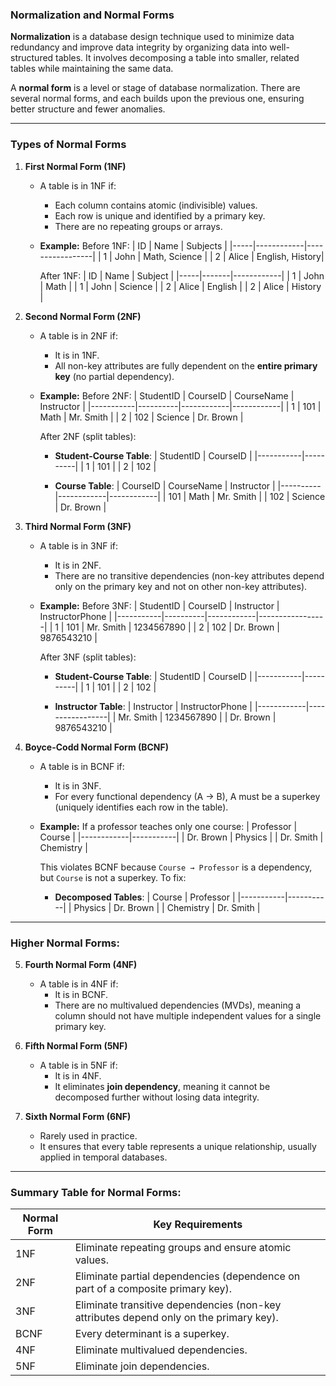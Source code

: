 ### **Normalization and Normal Forms**

**Normalization** is a database design technique used to minimize data redundancy and improve data integrity by organizing data into well-structured tables. It involves decomposing a table into smaller, related tables while maintaining the same data.

A **normal form** is a level or stage of database normalization. There are several normal forms, and each builds upon the previous one, ensuring better structure and fewer anomalies.

---

### **Types of Normal Forms**
1. **First Normal Form (1NF)**
   - A table is in 1NF if:
     - Each column contains atomic (indivisible) values.
     - Each row is unique and identified by a primary key.
     - There are no repeating groups or arrays.
   - **Example:**
     Before 1NF:
     | ID  | Name       | Subjects        |
     |-----|------------|-----------------|
     | 1   | John       | Math, Science   |
     | 2   | Alice      | English, History|

     After 1NF:
     | ID  | Name  | Subject    |
     |-----|-------|------------|
     | 1   | John  | Math       |
     | 1   | John  | Science    |
     | 2   | Alice | English    |
     | 2   | Alice | History    |

2. **Second Normal Form (2NF)**
   - A table is in 2NF if:
     - It is in 1NF.
     - All non-key attributes are fully dependent on the **entire primary key** (no partial dependency).
   - **Example:**
     Before 2NF:
     | StudentID | CourseID | CourseName | Instructor |
     |-----------|----------|------------|------------|
     | 1         | 101      | Math       | Mr. Smith  |
     | 2         | 102      | Science    | Dr. Brown  |

     After 2NF (split tables):
     - **Student-Course Table**:
       | StudentID | CourseID |
       |-----------|----------|
       | 1         | 101      |
       | 2         | 102      |

     - **Course Table**:
       | CourseID | CourseName | Instructor |
       |----------|------------|------------|
       | 101      | Math       | Mr. Smith  |
       | 102      | Science    | Dr. Brown  |

3. **Third Normal Form (3NF)**
   - A table is in 3NF if:
     - It is in 2NF.
     - There are no transitive dependencies (non-key attributes depend only on the primary key and not on other non-key attributes).
   - **Example:**
     Before 3NF:
     | StudentID | CourseID | Instructor | InstructorPhone |
     |-----------|----------|------------|-----------------|
     | 1         | 101      | Mr. Smith  | 1234567890      |
     | 2         | 102      | Dr. Brown  | 9876543210      |

     After 3NF (split tables):
     - **Student-Course Table**:
       | StudentID | CourseID |
       |-----------|----------|
       | 1         | 101      |
       | 2         | 102      |

     - **Instructor Table**:
       | Instructor | InstructorPhone |
       |------------|-----------------|
       | Mr. Smith  | 1234567890      |
       | Dr. Brown  | 9876543210      |

4. **Boyce-Codd Normal Form (BCNF)**
   - A table is in BCNF if:
     - It is in 3NF.
     - For every functional dependency (A → B), A must be a superkey (uniquely identifies each row in the table).
   - **Example:**
     If a professor teaches only one course:
     | Professor  | Course    |
     |------------|-----------|
     | Dr. Brown  | Physics   |
     | Dr. Smith  | Chemistry |

     This violates BCNF because `Course → Professor` is a dependency, but `Course` is not a superkey. To fix:
     - **Decomposed Tables**:
       | Course    | Professor |
       |-----------|-----------|
       | Physics   | Dr. Brown |
       | Chemistry | Dr. Smith |

---

### Higher Normal Forms:
5. **Fourth Normal Form (4NF)**
   - A table is in 4NF if:
     - It is in BCNF.
     - There are no multivalued dependencies (MVDs), meaning a column should not have multiple independent values for a single primary key.

6. **Fifth Normal Form (5NF)**
   - A table is in 5NF if:
     - It is in 4NF.
     - It eliminates **join dependency**, meaning it cannot be decomposed further without losing data integrity.

7. **Sixth Normal Form (6NF)**
   - Rarely used in practice.
   - It ensures that every table represents a unique relationship, usually applied in temporal databases.

---

### Summary Table for Normal Forms:

| **Normal Form** | **Key Requirements**                                                                 |
|------------------|--------------------------------------------------------------------------------------|
| 1NF              | Eliminate repeating groups and ensure atomic values.                               |
| 2NF              | Eliminate partial dependencies (dependence on part of a composite primary key).     |
| 3NF              | Eliminate transitive dependencies (non-key attributes depend only on the primary key). |
| BCNF             | Every determinant is a superkey.                                                   |
| 4NF              | Eliminate multivalued dependencies.                                                |
| 5NF              | Eliminate join dependencies.                                                       |

